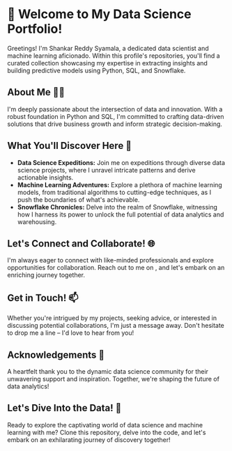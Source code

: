 # 👋 Welcome to My Data Science Portfolio!

Greetings! I'm Shankar Reddy Syamala, a dedicated data scientist and machine learning aficionado. Within this profile's repositories, you'll find a curated collection showcasing my expertise in extracting insights and building predictive models using Python, SQL, and Snowflake.

## About Me 🧑‍💼

I'm deeply passionate about the intersection of data and innovation. With a robust foundation in Python and SQL, I'm committed to crafting data-driven solutions that drive business growth and inform strategic decision-making.

## What You'll Discover Here 🚀

- **Data Science Expeditions:** Join me on expeditions through diverse data science projects, where I unravel intricate patterns and derive actionable insights.
- **Machine Learning Adventures:** Explore a plethora of machine learning models, from traditional algorithms to cutting-edge techniques, as I push the boundaries of what's achievable.
- **Snowflake Chronicles:** Delve into the realm of Snowflake, witnessing how I harness its power to unlock the full potential of data analytics and warehousing.

## Let's Connect and Collaborate! 🌐

I'm always eager to connect with like-minded professionals and explore opportunities for collaboration. Reach out to me on , and let's embark on an enriching journey together.

## Get in Touch! 📫

Whether you're intrigued by my projects, seeking advice, or interested in discussing potential collaborations, I'm just a message away. Don't hesitate to drop me a line – I'd love to hear from you!

## Acknowledgements 🙏

A heartfelt thank you to the dynamic data science community for their unwavering support and inspiration. Together, we're shaping the future of data analytics!

## Let's Dive Into the Data! 🚀

Ready to explore the captivating world of data science and machine learning with me? Clone this repository, delve into the code, and let's embark on an exhilarating journey of discovery together!


<!---
Shankar-Reddy-S/Shankar-Reddy-S is a ✨ special ✨ repository because its `README.md` (this file) appears on your GitHub profile.
You can click the Preview link to take a look at your changes.
--->
